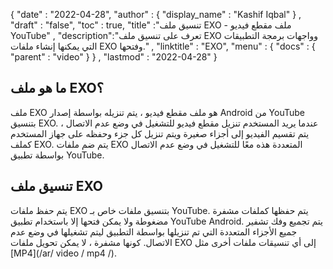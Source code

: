 {
  "date" : "2022-04-28",
  "author" : {
    "display_name" : "Kashif Iqbal"
} ,
  "draft" : "false",
  "toc" : true,
  "title" :"تنسيق ملف EXO - ملف مقطع فيديو YouTube" ,
  "description":"تعرف على تنسيق ملف EXO وواجهات برمجة التطبيقات التي يمكنها إنشاء ملفات EXO وفتحها." ,
  "linktitle" : "EXO",
  "menu" : {
    "docs" : {
      "parent" : "video"
}
} ,
  "lastmod" : "2022-04-28"
}

## ما هو ملف EXO؟

ملف EXO هو ملف مقطع فيديو ، يتم تنزيله بواسطة إصدار Android من YouTube بتنسيق EXO. عندما يريد المستخدم تنزيل مقطع فيديو للتشغيل في وضع عدم الاتصال ، يتم تقسيم الفيديو إلى أجزاء صغيرة ويتم تنزيل كل جزء وحفظه على جهاز المستخدم كملف EXO. يتم ضم ملفات EXO المتعددة هذه معًا للتشغيل في وضع عدم الاتصال بواسطة تطبيق YouTube.

## تنسيق ملف EXO

يتم حفظ ملفات EXO بتنسيق ملفات خاص بـ YouTube. يتم حفظها كملفات مشفرة مضغوطة ولا يمكن فتحها إلا باستخدام تطبيق YouTube Android. يتم تجميع وفك تشفير جميع الأجزاء المتعددة التي تم تنزيلها بواسطة التطبيق ليتم تشغيلها في وضع عدم الاتصال. كونها مشفرة ، لا يمكن تحويل ملفات EXO إلى أي تنسيقات ملفات أخرى مثل [MP4](/ar/ video / mp4 /).

